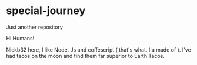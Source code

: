 # special-journey
Just another repository



Hi Humans!

Nickb32 here, I like Node. Js and coffescript ( that's what. I'a made of ). I've had tacos on the moon and find them far superior to Earth Tacos.
